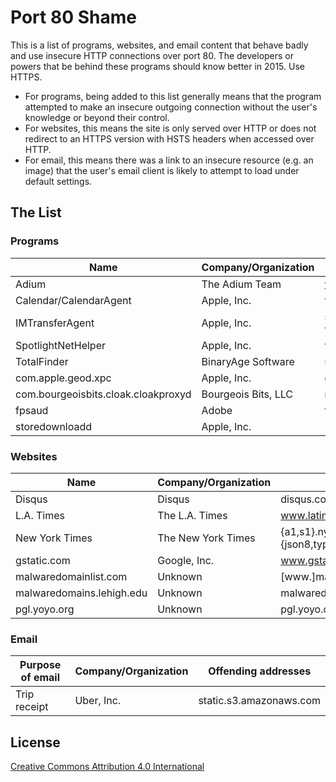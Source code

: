 # Port 80 Shame

This is a list of programs, websites, and email content that behave badly and use insecure HTTP connections over port 80. The developers or powers that be behind these programs should know better in 2015. Use HTTPS.

* For programs, being added to this list generally means that the program attempted to make an insecure outgoing connection without the user's knowledge or beyond their control.
* For websites, this means the site is only served over HTTP or does not redirect to an HTTPS version with HSTS headers when accessed over HTTP.
* For email, this means there was a link to an insecure resource (e.g. an image) that the user's email client is likely to attempt to load under default settings.

## The List

### Programs

Name | Company/Organization | Offending addresses
-----|----------------------|--------------------
Adium | The Adium Team | www.adium.im
Calendar/CalendarAgent | Apple, Inc. | files.apple.com
IMTransferAgent | Apple, Inc. | s3-us-west-2-w.amazonaws.com
SpotlightNetHelper | Apple, Inc. | wu-calculator.apple.com
TotalFinder | BinaryAge Software | updates.binaryage.com
com.apple.geod.xpc | Apple, Inc. | gsp1.apple.com
com.bourgeoisbits.cloak.cloakproxyd | Bourgeois Bits, LLC | redirect.getcloak.com
fpsaud | Adobe | fpdownload2.macromedia.com
storedownloadd | Apple, Inc. | \*.phobos.apple.com

### Websites

Name | Company/Organization | Offending addresses
-----|----------------------|--------------------
Disqus | Disqus | disqus.com
L.A. Times | The L.A. Times | www.latimes.com
New York Times | The New York Times | {a1,s1}.nyt.com, {json8,typeface,graphics8,www}.nytimes.com
gstatic.com | Google, Inc. | www.gstatic.com
malwaredomainlist.com | Unknown | [www.]malwaredomainlist.com
malwaredomains.lehigh.edu | Unknown | malwaredomains.lehigh.edu
pgl.yoyo.org | Unknown | pgl.yoyo.org

### Email

Purpose of email | Company/Organization | Offending addresses
-----------------|----------------------|--------------------
Trip receipt | Uber, Inc. | static.s3.amazonaws.com

## License

[Creative Commons Attribution 4.0 International](https://creativecommons.org/licenses/by/4.0/)
